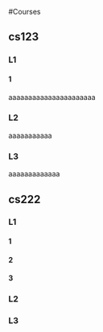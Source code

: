 

#Courses

## cs123
### L1
#### 1
aaaaaaaaaaaaaaaaaaaaaa
### L2
aaaaaaaaaaa
### L3
aaaaaaaaaaaaa

## cs222
### L1
#### 1
#### 2
#### 3
### L2
### L3

